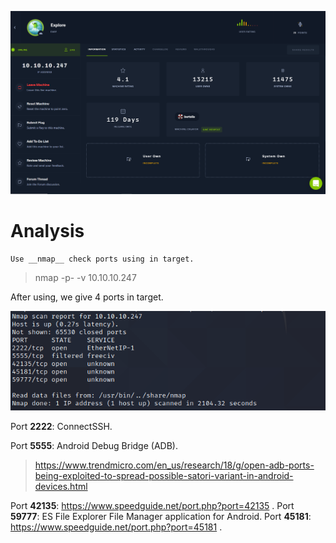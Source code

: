 ![alt](https://github.com/haojames/HackTheBox/blob/main/Exlore/image/Challenge.PNG)

# Analysis
	Use __nmap__ check ports using in target.
> nmap -p- -v  10.10.10.247

After using, we give 4 ports in target.

![alt](https://github.com/haojames/HackTheBox/blob/main/Exlore/image/NMAP_CHECK_PORT.PNG)

Port **2222**: ConnectSSH.

Port **5555**: Android Debug Bridge (ADB).

> https://www.trendmicro.com/en_us/research/18/g/open-adb-ports-being-exploited-to-spread-possible-satori-variant-in-android-devices.html

Port **42135**: https://www.speedguide.net/port.php?port=42135 .
Port **59777**: ES File Explorer File Manager application for Android.
Port **45181**: https://www.speedguide.net/port.php?port=45181 .
